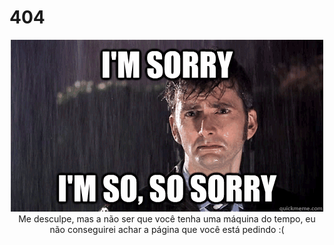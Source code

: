 # 404

<center>
  <img src="/assets/imsosorry.gif" /><BR/>
  Me desculpe, mas a não ser que você tenha uma máquina do tempo,
  eu não conseguirei achar a página que você está pedindo :(
</center>
